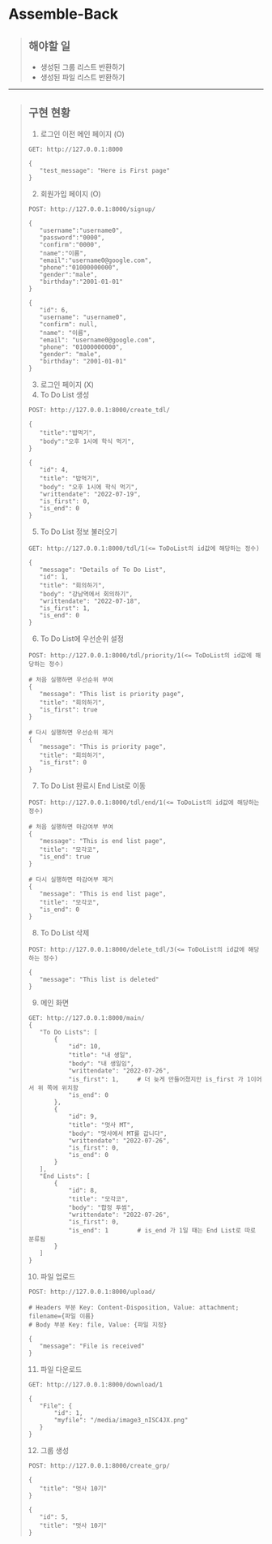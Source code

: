# Assemble-Back
> ## 해야할 일
> * 생성된 그룹 리스트 반환하기
> * 생성된 파일 리스트 반환하기
---
> ## 구현 현황
> 1. 로그인 이전 메인 페이지 (O)  
> <pre><code>GET: http://127.0.0.1:8000
>   
>{
>    "test_message": "Here is First page"
>}
></code></pre>  
> 2. 회원가입 페이지 (O)
> <pre><code>POST: http://127.0.0.1:8000/signup/
>
>{
>    "username":"username0",
>    "password":"0000",
>    "confirm":"0000",
>    "name":"이름",
>    "email":"username0@google.com",
>    "phone":"01000000000",
>    "gender":"male",
>    "birthday":"2001-01-01"
>}
>   
>{
>    "id": 6,
>    "username": "username0",
>    "confirm": null,
>    "name": "이름",
>    "email": "username0@google.com",
>    "phone": "01000000000",
>    "gender": "male",
>    "birthday": "2001-01-01"
>}
></code></pre>
> 3. 로그인 페이지 (X)
> 4. To Do List 생성
> <pre><code>POST: http://127.0.0.1:8000/create_tdl/
>
>{
>    "title":"밥먹기",
>    "body":"오후 1시에 학식 먹기",
>}
>   
>{
>    "id": 4,
>    "title": "밥먹기",
>    "body": "오후 1시에 학식 먹기",
>    "writtendate": "2022-07-19",
>    "is_first": 0,
>    "is_end": 0
>}
></code></pre>
> 5. To Do List 정보 불러오기
> <pre><code>GET: http://127.0.0.1:8000/tdl/1(<= ToDoList의 id값에 해당하는 정수)
>   
>{
>    "message": "Details of To Do List",
>    "id": 1,
>    "title": "회의하기",
>    "body": "강남역에서 회의하기",
>    "writtendate": "2022-07-18",
>    "is_first": 1,
>    "is_end": 0
>}
></code></pre>
> 6. To Do List에 우선순위 설정
><pre><code>POST: http://127.0.0.1:8000/tdl/priority/1(<= ToDoList의 id값에 해당하는 정수)
>   
> # 처음 실행하면 우선순위 부여
>{
>    "message": "This list is priority page",
>    "title": "회의하기",
>    "is_first": true
>}
>
> # 다시 실행하면 우선순위 제거
>{
>    "message": "This is priority page",
>    "title": "회의하기",
>    "is_first": 0
>}
></code></pre>
> 7. To Do List 완료시 End List로 이동
><pre><code>POST: http://127.0.0.1:8000/tdl/end/1(<= ToDoList의 id값에 해당하는 정수)
>   
> # 처음 실행하면 마감여부 부여
>{
>    "message": "This is end list page",
>    "title": "모각코",
>    "is_end": true
>}
>
> # 다시 실행하면 마감여부 제거
>{
>    "message": "This is end list page",
>    "title": "모각코",
>    "is_end": 0
>}
></code></pre>
>
> 8. To Do List 삭제
><pre><code>POST: http://127.0.0.1:8000/delete_tdl/3(<= ToDoList의 id값에 해당하는 정수)
>   
>{
>    "message": "This list is deleted"
>}
></code></pre>
> 9. 메인 화면 
><pre><code>GET: http://127.0.0.1:8000/main/
>{
>    "To Do Lists": [
>        {
>            "id": 10,
>            "title": "내 생일",
>            "body": "내 생일임",
>            "writtendate": "2022-07-26",
>            "is_first": 1,     # 더 늦게 만들어졌지만 is_first 가 1이어서 위 쪽에 위치함
>            "is_end": 0
>        },
>        {
>            "id": 9,
>            "title": "멋사 MT",
>            "body": "멋사에서 MT를 갑니다",
>            "writtendate": "2022-07-26",
>            "is_first": 0,
>            "is_end": 0
>        }
>    ],
>    "End Lists": [
>        {
>            "id": 8,
>            "title": "모각코",
>            "body": "합정 투썸",
>            "writtendate": "2022-07-26",
>            "is_first": 0,
>            "is_end": 1        # is_end 가 1일 때는 End List로 따로 분류됨
>        }
>    ]
>}
></code></pre>
> 10. 파일 업로드
><pre><code>POST: http://127.0.0.1:8000/upload/
>   
># Headers 부분 Key: Content-Disposition, Value: attachment; filename={파일 이름}
># Body 부분 Key: file, Value: {파일 지정}
>
>{
>    "message": "File is received"
>}
></code></pre>
> 11. 파일 다운로드
><pre><code>GET: http://127.0.0.1:8000/download/1
>   
>{
>    "File": {
>        "id": 1,
>        "myfile": "/media/image3_nISC4JX.png"
>    }
>}
></code></pre>
> 12. 그룹 생성
><pre><code>POST: http://127.0.0.1:8000/create_grp/
>   
>{
>    "title": "멋사 10기"
>}
>   
>{
>    "id": 5,
>    "title": "멋사 10기"
>}
></code></pre>
